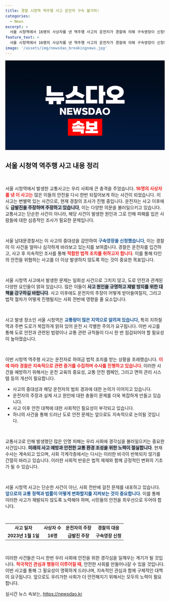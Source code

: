 ```yaml
---
title: 경찰 시청역 역주행 사고 운전자 구속 불가피!
categories:
  - News
excerpt: >
  서울 시청역에서 16명의 사상자를 낸 역주행 사고의 운전자가 경찰에 의해 구속영장이 신청되었습니다. 사고 원인으로 주장된 급발진과 경찰의 수사가 궁금하다면, 더 자세한 내용을 확인하세요!
feature_text: >
  서울 시청역에서 16명의 사상자를 낸 역주행 사고의 운전자가 경찰에 의해 구속영장이 신청되었습니다. 사고 원인으로 주장된 급발진과 경찰의 수사가 궁금하다면, 더 자세한 내용을 확인하세요!
image: '/assets/img/newsdao_breakingnews.jpg'
---
```


<p><img src="/assets/img/newsdao_breakingnews.jpg" alt="bookingtag 속보" /></p>

<h2 data-ke-size="size26">서울 시청역 역주행 사고 내용 정리</h2>

<p data-ke-size="size16">&nbsp;</p>

<p>서울 시청역에서 발생한 교통사고는 우리 사회에 큰 충격을 주었습니다. <b><span style="color: #ee2323;">16명의 사상자를 낸 이 사고는</span></b> 많은 이들의 안전을 다시 한번 되짚어보게 하는 사건이 되었습니다. 이 사고는 변별력 있는 사건으로, 현재 경찰의 조사가 진행 중입니다. 운전자는 사고 이후에도 <b><span style="background-color: #21538527;">급발진을 주장하며 주장하고 있습니다</span></b>, 이는 다양한 의문을 불러일으키고 있습니다. 교통사고는 단순한 사건이 아니라, 해당 사건이 발생한 원인과 그로 인해 피해를 입은 사람들에 대한 심층적인 조사가 필요한 문제입니다.</p>

<p data-ke-size="size16">&nbsp;</p>

<p>서울 남대문경찰서는 이 사고의 중대성을 감안하여 <b><span style="color: #1a5490;">구속영장을 신청했습니다</span></b>, 이는 경찰이 이 사건을 얼마나 심각하게 바라보고 있는지를 보여줍니다. 경찰은 운전자를 입건하고, 사고 후 지속적인 조사를 통해 <b><span style="color: #ee2323;">적합한 법적 조치를 취하고자 합니다</span></b>. 이를 통해 타인의 안전을 위협하는 사고를 더 이상 발생하지 않도록 하는 것이 중요한 목표입니다.</p>

<p data-ke-size="size16">&nbsp;</p>

<p>서울 시청역 사고에서 발생한 문제는 일회성 사건으로 그치지 않고, 도로 안전과 관계된 다양한 요인들이 얽혀 있습니다. 많은 이들이 <b><span style="background-color: #21538527;">사고 원인을 규명하고 재발 방지를 위한 대책을 강구하길 바랍니다</span></b>. 사고 이후에도 운전자의 주장이 어떻게 받아들여질지, 그리고 법적 절차가 어떻게 진행될지는 사회 전반에 영향을 줄 요소입니다. </p>

<p data-ke-size="size16">&nbsp;</p>

<p>사고 발생 장소인 서울 시청역은 <b><span style="color: #1a5490;">교통량이 많은 지역으로 알려져 있습니다</span></b>, 특히 지하철역과 주변 도로가 복잡하게 얽혀 있어 운전 시 각별한 주의가 요구됩니다. 이번 사고를 통해 도로 안전과 관련된 법령이나 교통 관련 규칙들이 다시 한 번 점검되어야 할 필요성이 높아졌습니다.</p>

<p data-ke-size="size16">&nbsp;</p>

<p>이번 시청역 역주행 사고는 운전자로 하여금 법적 조치를 받는 상황을 초래했습니다. <b><span style="color: #ee2323;">이에 따라 경찰은 지속적으로 관련 증거를 수집하며 수사를 진행하고 있습니다</span></b>. 이러한 사건을 예방하기 위해서는 운전 교육의 중요성, 교통 안전 캠페인, 그리고 면허 관리 시스템 등의 개선이 필요합니다. </p>

<ul>
<li>사고의 중대성과 해당 운전자의 범죄 경과에 대한 논의가 이어지고 있습니다.</li>
<li>운전자의 주장과 실제 사고 원인에 대한 충돌이 문제를 더욱 복잡하게 만들고 있습니다.</li>
<li>사고 이후 안전 대책에 대한 사회적인 필요성이 부각되고 있습니다.</li>
<li>하나의 사건을 통해 드러난 도로 안전 문제는 앞으로도 지속적으로 논의될 것입니다.</li>
</ul>

<p data-ke-size="size16">&nbsp;</p>

<p>교통사고로 인해 발생했던 많은 인명 피해는 우리 사회에 경각심을 불러일으키는 중요한 사건입니다. <b><span style="background-color: #21538527;">미래의 사고 예방과 안전한 교통 환경 조성을 위한 노력이 절실합니다</span></b>. 현재 수사는 계속되고 있으며, 사회 각계각층에서는 다시는 이러한 비극이 반복되지 않기를 간절히 바라고 있습니다. 이러한 사회적 반응은 법적 제재와 함께 긍정적인 변화의 기초가 될 수 있습니다. </p>

<p data-ke-size="size16">&nbsp;</p>

<p>서울 시청역 사고는 단순한 사건이 아닌, 사회 전반에 걸친 문제를 내포하고 있습니다. <b><span style="color: #1a5490;">앞으로의 교통 정책과 법률이 어떻게 변화할지를 지켜보는 것이 중요합니다</span></b>. 이를 통해 이러한 사고가 재발되지 않도록 노력해야 하며, 시민들의 안전을 최우선으로 두어야 합니다.</p>

<p data-ke-size="size16">&nbsp;</p>

<table>
<tr>
<td style="text-align: center; height: 17px;"><b>사고 일자</b></td>
<td style="text-align: center; height: 17px;"><b>사상자 수</b></td>
<td style="text-align: center; height: 17px;"><b>운전자의 주장</b></td>
<td style="text-align: center; height: 17px;"><b>경찰의 대응</b></td>
</tr>
<tr>
<td style="text-align: center; height: 17px;"><b>2023년 1월 1일</b></td>
<td style="text-align: center; height: 17px;"><b>16명</b></td>
<td style="text-align: center; height: 17px;"><b>급발진 주장</b></td>
<td style="text-align: center; height: 17px;"><b>구속영장 신청</b></td>
</tr>
</table>

<p data-ke-size="size16">&nbsp;</p>

<p>이러한 사건들은 다시 한번 우리 사회에 안전을 위한 경각심을 일깨우는 계기가 될 것입니다. <b><span style="color: #ee2323;">적극적인 관심과 행동이 이루어질 때</span></b>, 안전한 사회를 만들어나갈 수 있을 것입니다. 이번 사고를 통해 그 필요성이 명확하게 드러나며, 지속적인 관심과 함께 구체적인 대책이 요구됩니다. 앞으로도 우리가한 사회가 더 안전해지기 위해서는 모두의 노력이 필요합니다.</p>
실시간 뉴스 속보는, <a href="https://newsdao.kr" rel="dofollow">https://newsdao.kr</a>


